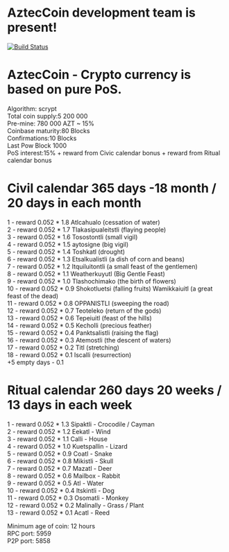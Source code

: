 AztecCoin development team is present!
===========================

[![Build Status](https://api.travis-ci.org/DevelCurrency/AztecCoin.svg?branch=master)](https://travis-ci.org/DevelCurrency/AztecCoin)

AztecCoin - Crypto currency is based on pure PoS.
===========================

Algorithm: scrypt <BR>
Total coin supply:5 200 000<BR>
Pre-mine: 780 000 AZT ~ 15% <BR>
Coinbase maturity:80 Blocks<BR>
Confirmations:10 Blocks<BR>
Last Pow Block 1000<BR>
PoS interest:15% + reward from Civic calendar bonus + reward from Ritual calendar bonus<BR>

Civil calendar 365 days -18 month / 20 days in each month
===========================
1 - reward 0.052 * 1.8 Atlcahualo (cessation of water)<BR>
2 - reward 0.052 * 1.7 Tlakasipualeitstli (flaying people)<BR>
3 - reward 0.052 * 1.6 Tosostontli (small vigil)<BR>
4 - reward 0.052 * 1.5 aytosigne (big vigil)<BR>
5 - reward 0.052 * 1.4 Toshkatl (drought)<BR>
6 - reward 0.052 * 1.3 Etsalkualistli (a dish of corn and beans)<BR>
7 - reward 0.052 * 1.2 Itquiluitontli (a small feast of the gentlemen)<BR>
8 - reward 0.052 * 1.1 Weatherkuyutl (Big Gentle Feast)<BR>
9 - reward 0.052 * 1.0 Tlashochimako (the birth of flowers)<BR>
10 - reward 0.052 * 0.9 Shokotluetsi (falling fruits) Wamikkaiuitl (a great feast of the dead)<BR>
11 - reward 0.052 * 0.8 OPPANISTLI (sweeping the road)<BR>
12 - reward 0.052 * 0.7 Teoteleko (return of the gods)<BR>
13 - reward 0.052 * 0.6 Tepeiuitl (feast of the hills)<BR>
14 - reward 0.052 * 0.5 Kecholli (precious feather)<BR>
15 - reward 0.052 * 0.4 Panktsalistli (raising the flag)<BR>
16 - reward 0.052 * 0.3 Atemostli (the descent of waters)<BR>
17 - reward 0.052 * 0.2 Titl (stretching)<BR>
18 - reward 0.052 * 0.1 Iscalli (resurrection)<BR>
+5 empty days - 0.1


Ritual calendar 260 days 20 weeks / 13 days in each week
===========================
1 - reward 0.052 * 1.3 Sipaktli - Crocodile / Cayman <BR>
2 - reward 0.052 * 1.2 Eekatl - Wind <BR>
3 - reward 0.052 * 1.1 Calli - House <BR>
4 - reward 0.052 * 1.0 Kuetspallin - Lizard <BR>
5 - reward 0.052 * 0.9 Coatl - Snake <BR>
6 - reward 0.052 * 0.8 Mikistli - Skull <BR>
7 - reward 0.052 * 0.7 Mazatl - Deer <BR>
8 - reward 0.052 * 0.6 Mailbox - Rabbit<BR>
9 - reward 0.052 * 0.5 Atl - Water<BR>
10 - reward 0.052 * 0.4 Itskintli - Dog<BR>
11 - reward 0.052 * 0.3 Osomatli - Monkey<BR>
12 - reward 0.052 * 0.2 Malinally - Grass / Plant<BR>
13 - reward 0.052 * 0.1 Acatl - Reed<BR>

Minimum age of coin: 12 hours <BR>
RPC port: 5959 <BR>
P2P port: 5858 <BR>

